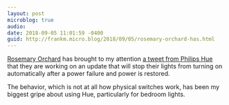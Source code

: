 ```yaml
---
layout: post
microblog: true
audio: 
date: 2018-09-05 11:01:59 -0400
guid: http://frankm.micro.blog/2018/09/05/rosemary-orchard-has.html
---
```

[Rosemary Orchard](https://www.rosemaryorchard.com/) has brought to my attention [a tweet from Philips Hue](https://mobile.twitter.com/tweethue/status/1035527721986785280) that they are working on an update that will stop their lights from turning on automatically after a power failure and power is restored.

The behavior, which is not at all how physical switches work, has been my biggest gripe about using Hue, particularly for bedroom lights. 
